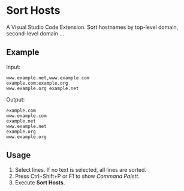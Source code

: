 # Sort Hosts

A Visual Studio Code Extension.
Sort hostnames by top-level domain, second-level domain ...

## Example

Input:
```text
www.example.net,www.example.com
example.com;example.org
www.example.org example.net
```

Output:
```text
example.com
www.example.com
example.net
www.example.net
example.org
www.example.org
```

## Usage

1.  Select lines.
    If no text is selected, all lines are sorted.
2.  Press Ctrl+Shift+P or F1 to show *Command Palett*.
3.  Execute **Sort Hosts**.
